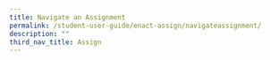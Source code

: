 ```yaml
---
title: Navigate an Assignment
permalink: /student-user-guide/enact-assign/navigateassignment/
description: ""
third_nav_title: Assign
---
```

